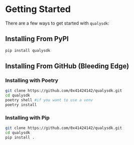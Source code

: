 # Getting Started

There are a few ways to get started with ```qualysdk```:

## Installing From PyPI

```bash
pip install qualysdk
```

## Installing From GitHub (Bleeding Edge)

### Installing with Poetry

```bash
git clone https://github.com/0x41424142/qualysdk.git
cd qualysdk
poetry shell #if you want to use a venv
poetry install
```

### Installing with Pip

```bash
git clone https://github.com/0x41424142/qualysdk.git
cd qualysdk
pip install .
```
